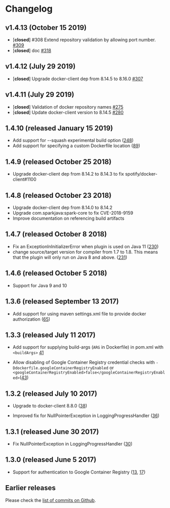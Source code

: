 # Changelog

## v1.4.13 (October 15 2019)
- [**closed**] #308 Extend repository validation by allowing port number. [#309](https://github.com/spotify/dockerfile-maven/pull/309)
- [**closed**] doc [#318](https://github.com/spotify/dockerfile-maven/pull/318)

## v1.4.12 (July 29 2019)
- [**closed**] Upgrade docker-client dep from 8.14.5 to 8.16.0 [#307](https://github.com/spotify/dockerfile-maven/pull/307)

## v1.4.11 (July 29 2019)
- [**closed**] Validation of docker repository names [#275](https://github.com/spotify/dockerfile-maven/pull/275)
- [**closed**] Update docker-client version to 8.14.5 [#280](https://github.com/spotify/dockerfile-maven/pull/280)

## 1.4.10 (released January 15 2019)
- Add support for --squash experimental build option ([248][])
- Add support for specifying a custom Dockerfile location ([89][])

[248]: https://github.com/spotify/dockerfile-maven/pull/248
[89]: https://github.com/spotify/dockerfile-maven/pull/89

## 1.4.9 (released October 25 2018)
- Upgrade docker-client dep from 8.14.2 to 8.14.3 to fix spotify/docker-client#1100

## 1.4.8 (released October 23 2018)
- Upgrade docker-client dep from 8.14.0 to 8.14.2
- Upgrade com.sparkjava:spark-core to fix CVE-2018-9159
- Improve documentation on referencing build artifacts

## 1.4.7 (released October 8 2018)
- Fix an ExceptionInInitializerError when plugin is used on Java 11 ([230][])
- change source/target version for compiler from 1.7 to 1.8. This means that
  the plugin will only run on Java 8 and above. ([231])

[230]: https://github.com/spotify/dockerfile-maven/pull/230
[231]: https://github.com/spotify/dockerfile-maven/pull/231

## 1.4.6 (released October 5 2018)

- Support for Java 9 and 10

## 1.3.6 (released September 13 2017)

- Add support for using maven settings.xml file to provide docker authorization ([65][])

[65]: https://github.com/spotify/dockerfile-maven/pull/65

## 1.3.3 (released July 11 2017)

- Add support for supplying build-args (`ARG` in Dockerfile) in pom.xml with
  `<buildArgs>` [41][]

- Allow disabling of Google Container Registry credential checks with
  `-Ddockerfile.googleContainerRegistryEnabled` or
  `<googleContainerRegistryEnabled>false</googleContainerRegistryEnabled>`([43][])


[41]: https://github.com/spotify/dockerfile-maven/pull/41
[43]: https://github.com/spotify/dockerfile-maven/pull/43


## 1.3.2 (released July 10 2017)

- Upgrade to docker-client 8.8.0 ([38][])

- Improved fix for NullPointerException in LoggingProgressHandler ([36][])

[36]: https://github.com/spotify/dockerfile-maven/pull/36
[38]: https://github.com/spotify/dockerfile-maven/pull/38


## 1.3.1 (released June 30 2017)

- Fix NullPointerException in LoggingProgressHandler ([30][])

[30]: https://github.com/spotify/dockerfile-maven/pull/30


## 1.3.0 (released June 5 2017)

- Support for authentication to Google Container Registry ([13][], [17][])

[13]: https://github.com/spotify/dockerfile-maven/pull/13
[17]: https://github.com/spotify/dockerfile-maven/pull/17

## Earlier releases

Please check the [list of commits on Github][commits].

[commits]: https://github.com/spotify/dockerfile-maven/commits/master
